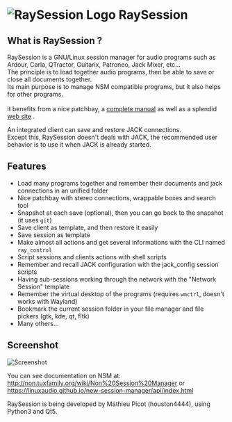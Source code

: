 # ![RaySession Logo](https://raw.githubusercontent.com/Houston4444/RaySession/master/resources/128x128/raysession.png) RaySession

What is RaySession ?
---------------------

RaySession is a GNU/Linux session manager for audio programs such as Ardour, Carla, QTractor, Guitarix, Patroneo, Jack Mixer, etc...<br>
The principle is to load together audio programs, then be able to save or close all documents together.<br>
Its main purpose is to manage NSM compatible programs, but it also helps for other programs.<br>
<br>
it benefits from a nice patchbay, a [complete manual](https://raysession.tuxfamily.org/en/manual) as well as a splendid [web site](https://raysession.tuxfamily.org) .<br>

An integrated client can save and restore JACK connections.<br>
Except this, RaySession doesn't deals with JACK, the recommended user behavior is to use it when JACK is already started.<br>

Features
---------------------

* Load many programs together and remember their documents and jack connections in an unified folder
* Nice patchbay with stereo connections, wrappable boxes and search tool
* Snapshot at each save (optional), then you can go back to the snapshot (it uses `git`)
* Save client as template, and then restore it easily
* Save session as template
* Make almost all actions and get several informations with the CLI named `ray_control`
* Script sessions and clients actions with shell scripts
* Remember and recall JACK configuration with the jack_config session scripts
* Having sub-sessions working through the network with the "Network Session" template
* Remember the virtual desktop of the programs (requires `wmctrl`, doesn't works with Wayland)
* Bookmark the current session folder in your file manager and file pickers (gtk, kde, qt, fltk)
* Many others...

Screenshot
---------------------

![Screenshot](https://raw.githubusercontent.com/Houston4444/RaySession/master/resources/screenshots/Screenshot_20211203_173011.png)


You can see documentation on NSM at: http://non.tuxfamily.org/wiki/Non%20Session%20Manager or https://linuxaudio.github.io/new-session-manager/api/index.html

RaySession is being developed by Mathieu Picot (houston4444), using Python3 and Qt5.
